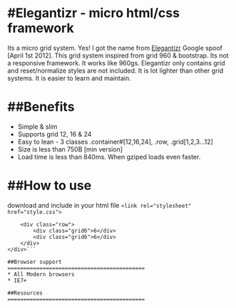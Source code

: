 #Elegantizr - micro html/css framework 
===========================================
Its a micro grid system. Yes! I got the name from <a href="http://www.google.com/landing/elegantizr/">Elegantizr</a> Google spoof [April 1st 2012]. This grid system inspired from grid 960 & bootstrap. Its not a responsive framework. It works like 960gs. Elegantizr only contains grid and reset/normalize styles are not included. It is lot lighter than other grid systems. It is easier to learn and maintain. 

##Benefits
===========================================
* Simple & slim 
* Supports grid 12, 16 & 24
* Easy to lean - 3 classes .container#[12,16,24], .row, .grid[1,2,3...12]
* Size is less than 750B [min version]
* Load time is less than 840ms. When gziped loads even faster.

##How to use
===========================================
download and include in your html file
```<link rel="stylesheet" href="style.css">```

```<div class="container12">
	<div class="row">
		<div class="grid6">6</div>
		<div class="grid6">6</div>
	</div>
</div>```

##Browser support
===========================================
* All Modern browsers 
* IE7+

##Resources 
===========================================


